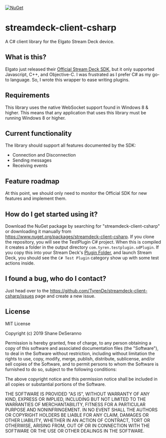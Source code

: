 [![NuGet](https://img.shields.io/nuget/v/streamdeck-client-csharp.svg?style=flat)](https://www.nuget.org/packages/streamdeck-client-csharp)

# streamdeck-client-csharp
A C# client library for the Elgato Stream Deck device.

## What is this?
Elgato just released their [Official Stream Deck SDK](https://developer.elgato.com/documentation/stream-deck/sdk/overview/), but it only supported Javascript, C++, and Objective-C.  I was frustrated as I prefer C# as my go-to language.  So, I wrote this wrapper to ease writing plugins.

## Requirements
This library uses the native WebSocket support found in Windows 8 & higher. This means that any application that uses this library must be running Windows 8 or higher.

## Current functionality
The library should support all features documented by the SDK:
- Connection and Disconnection
- Sending messages
- Receiving events

## Feature roadmap
At this point, we should only need to monitor the Official SDK for new features and implement them.

## How do I get started using it?
Download the NuGet package by searching for "streamdeck-client-csharp" or downloading it manually from https://www.nuget.org/packages/streamdeck-client-csharp.  If you clone the repository, you will see the TestPlugin C# project. When this is compiled it creates a folder in the output directory `com.tyren.testplugin.sdPlugin`.  If you copy this into your Stream Deck's [Plugin Folder](https://developer.elgato.com/documentation/stream-deck/sdk/create-your-own-plugin/), and launch Stream Deck, you should see the `C# Test Plugin` category show up with some test actions inside.

## I found a bug, who do I contact?
Just head over to the https://github.com/TyrenDe/streamdeck-client-csharp/issues page and create a new issue.

## License
MIT License

Copyright (c) 2019 Shane DeSeranno

Permission is hereby granted, free of charge, to any person obtaining a copy of this software and associated documentation files (the "Software"), to deal in the Software without restriction, including without limitation the rights to use, copy, modify, merge, publish, distribute, sublicense, and/or sell copies of the Software, and to permit persons to whom the Software is furnished to do so, subject to the following conditions:

The above copyright notice and this permission notice shall be included in all copies or substantial portions of the Software.

THE SOFTWARE IS PROVIDED "AS IS", WITHOUT WARRANTY OF ANY KIND, EXPRESS OR IMPLIED, INCLUDING BUT NOT LIMITED TO THE WARRANTIES OF MERCHANTABILITY, FITNESS FOR A PARTICULAR PURPOSE AND NONINFRINGEMENT. IN NO EVENT SHALL THE AUTHORS OR COPYRIGHT HOLDERS BE LIABLE FOR ANY CLAIM, DAMAGES OR OTHER LIABILITY, WHETHER IN AN ACTION OF CONTRACT, TORT OR OTHERWISE, ARISING FROM, OUT OF OR IN CONNECTION WITH THE SOFTWARE OR THE USE OR OTHER DEALINGS IN THE SOFTWARE.
